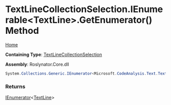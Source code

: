 # TextLineCollectionSelection\.IEnumerable\<TextLine>\.GetEnumerator\(\) Method

[Home](../../../../README.md)

**Containing Type**: [TextLineCollectionSelection](../README.md)

**Assembly**: Roslynator\.Core\.dll

```csharp
System.Collections.Generic.IEnumerator<Microsoft.CodeAnalysis.Text.TextLine> System.Collections.Generic.IEnumerable<Microsoft.CodeAnalysis.Text.TextLine>.GetEnumerator()
```

### Returns

[IEnumerator](https://docs.microsoft.com/en-us/dotnet/api/system.collections.generic.ienumerator-1)\<[TextLine](https://docs.microsoft.com/en-us/dotnet/api/microsoft.codeanalysis.text.textline)>

